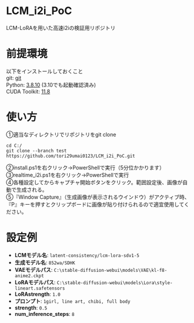 # LCM_i2i_PoC
LCM-LoRAを用いた高速i2iの検証用リポジトリ

# 前提環境
以下をインストールしておくこと<br>
git: [git](https://git-scm.com/downloads)<br>
Python: [3.8.10](https://www.python.org/downloads/release/python-3810/) (3.10でも起動確認済み)  
CUDA Toolkit: [11.8](https://developer.nvidia.com/cuda-11-8-0-download-archive)<br>

# 使い方
①適当なディレクトリでリポジトリをgit clone<br>
```
cd C:/
git clone --branch test https://github.com/tori29umai0123/LCM_i2i_PoC.git
```
②install.ps1を右クリック→PowerShellで実行（5分位かかります）<br>
③realtime_i2i.ps1を右クリック→PowerShellで実行<br>
④各種設定してからキャプチャ開始ボタンをクリック。範囲設定後、画像が自動で生成される。<br>
⑤『Window Capture』（生成画像が表示されるウインドウ）がアクティブ時、『P』キーを押すとクリップボードに画像が貼り付けられるので適宜使用してください。

# 設定例
- **LCMモデル名**: `latent-consistency/lcm-lora-sdv1-5`
- **生成モデル名**: `852wa/SDHK`
- **VAEモデルパス**: `C:\stable-diffusion-webui\models\VAE\kl-f8-anime2.ckpt`
- **LoRAモデルパス**: `C:\stable-diffusion-webui\models\Lora\style-lineart.safetensors`
- **LoRAstrength**: `1.0`
- **プロンプト**: `1girl, line art, chibi, full body`
- **strength**: `0.5`
- **num_inference_steps**: `8`
